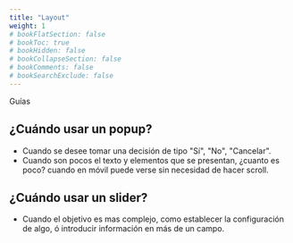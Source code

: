 ```yaml
---
title: "Layout"
weight: 1
# bookFlatSection: false
# bookToc: true
# bookHidden: false
# bookCollapseSection: false
# bookComments: false
# bookSearchExclude: false
---
```

Guías

## ¿Cuándo usar un popup?
- Cuando se desee tomar una decisión de tipo "Sí", "No", "Cancelar".
- Cuando son pocos el texto y elementos que se presentan, ¿cuanto es poco? cuando en móvil puede verse sin necesidad de hacer scroll.

## ¿Cuándo usar un slider?
- Cuando el objetivo es mas complejo, como establecer la configuración de algo, ó introducir información en más de un campo.
